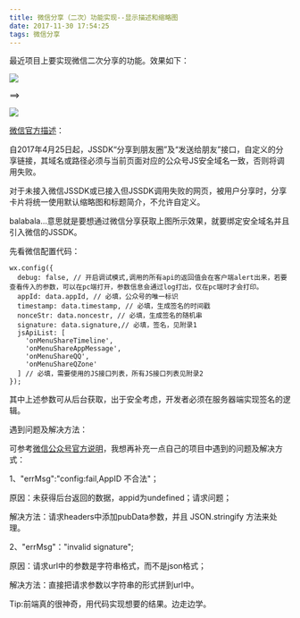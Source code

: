 ```yaml
---
title: 微信分享（二次）功能实现--显示描述和缩略图
date: 2017-11-30 17:54:25
tags: 微信分享
---
```

最近项目上要实现微信二次分享的功能。效果如下：

![](https://wx2.sinaimg.cn/mw690/006vSKfZgy1fm111t1lnrj30hi062zkt.jpg)

==>

![](https://wx3.sinaimg.cn/mw690/006vSKfZgy1fm111wln6vj30h5070jsm.jpg)

[微信官方描述](https://mp.weixin.qq.com/wiki?t=resource/res_main&id=mp1421141115)：

自2017年4月25日起，JSSDK“分享到朋友圈”及“发送给朋友”接口，自定义的分享链接，其域名或路径必须与当前页面对应的公众号JS安全域名一致，否则将调用失败。

对于未接入微信JSSDK或已接入但JSSDK调用失败的网页，被用户分享时，分享卡片将统一使用默认缩略图和标题简介，不允许自定义。

balabala...意思就是要想通过微信分享获取上图所示效果，就要绑定安全域名并且引入微信的JSSDK。

先看微信配置代码：

	wx.config({
      debug: false, // 开启调试模式,调用的所有api的返回值会在客户端alert出来，若要查看传入的参数，可以在pc端打开，参数信息会通过log打出，仅在pc端时才会打印。
      appId: data.appId, // 必填，公众号的唯一标识
      timestamp: data.timestamp, // 必填，生成签名的时间戳
      nonceStr: data.noncestr, // 必填，生成签名的随机串
      signature: data.signature,// 必填，签名，见附录1
      jsApiList: [
        'onMenuShareTimeline',
        'onMenuShareAppMessage',
        'onMenuShareQQ',
        'onMenuShareQZone'
      ] // 必填，需要使用的JS接口列表，所有JS接口列表见附录2
    });

其中上述参数可从后台获取，出于安全考虑，开发者必须在服务器端实现签名的逻辑。

遇到问题及解决方法：

可参考[微信公众号官方说明](https://mp.weixin.qq.com/wiki?t=resource/res_main&id=mp1421141115)，我想再补充一点自己的项目中遇到的问题及解决方式：

1、"errMsg":"config:fail,AppID 不合法"；

原因：未获得后台返回的数据，appid为undefined；请求问题；

解决方法：请求headers中添加pubData参数，并且 JSON.stringify 方法来处理。

2、"errMsg"："invalid signature";

原因：请求url中的参数是字符串格式，而不是json格式；

解决方法：直接把请求参数以字符串的形式拼到url中。

Tip:前端真的很神奇，用代码实现想要的结果。边走边学。